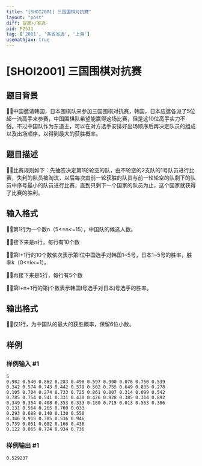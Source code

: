 ```yaml
---
title: "[SHOI2001] 三国围棋对抗赛"
layout: "post"
diff: 提高+/省选-
pid: P2531
tag: ['2001', '各省省选', '上海']
usemathjax: true
---
```


# [SHOI2001] 三国围棋对抗赛
## 题目背景

中国邀请韩国，日本围棋队来参加三国围棋对抗赛，韩国，日本应邀各派了5位超一流高手来参赛，中国围棋队希望能赢得这场比赛，但是这10位高手实力不俗。不过中国队作为东道主，可以在对方选手安排好出场顺序后再决定队员的组成以及出场顺序，以得到最大的获胜概率。

## 题目描述

比赛规则如下：先抽签决定第1轮轮空的队，由不轮空的2支队的1号队员进行比赛，失利的队员被淘汰，以后每次由前一轮获胜的队员与前一轮轮空的队剩下的队员中序号最小的队员进行比赛，直到只剩下一个国家的队员为止，这个国家就获得了比赛的胜利。

## 输入格式

第1行为一个数n（5<=n<=15），中国队的候选人数。

接下来是n行，每行有10个数

第I+1行的10个数依次表示第I位中国选手对韩国1~5号，日本1~5号的胜率，胜率k（0<=k<=1）。

再接下来是5行，每行有5个数

第I+n+1行的第j个数表示韩国I号选手对日本j号选手的胜率。

## 输出格式

仅1行，为中国队的最大的获胜概率，保留6位小数。

## 样例

### 样例输入 #1
```
5
0.902 0.540 0.862 0.283 0.498 0.597 0.900 0.076 0.750 0.539 
0.342 0.574 0.743 0.442 0.579 0.502 0.755 0.649 0.835 0.278 
0.105 0.704 0.274 0.733 0.725 0.861 0.007 0.314 0.099 0.542 
0.785 0.754 0.541 0.331 0.430 0.426 0.928 0.385 0.314 0.892 
0.349 0.354 0.408 0.353 0.333 0.180 0.715 0.013 0.563 0.386 
0.131 0.564 0.265 0.700 0.033 
0.293 0.688 0.140 0.130 0.550 
0.346 0.915 0.385 0.536 0.946 
0.739 0.051 0.682 0.166 0.436 
0.122 0.065 0.724 0.934 0.736

```
### 样例输出 #1
```
0.529237
```
